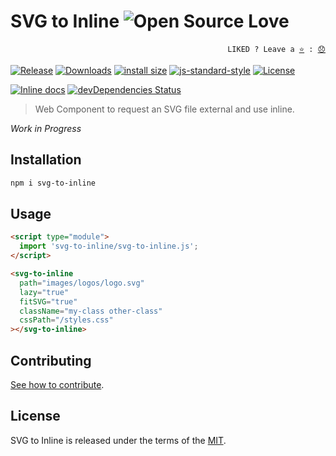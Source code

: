 # SVG to Inline ![Open Source Love](https://badges.frapsoft.com/os/v3/open-source.svg?v=103)

<p align="right">
  <code>LIKED ? Leave a <a href="https://github.com/tiagoporto/svg-to-inline/stargazers">⭐</a> : <a href="https://github.com/tiagoporto/svg-to-inline/issues">😞</a></code>
</p>

[![Release](https://img.shields.io/npm/v/svg-to-inline.svg?style=flat-square&label=release)](https://github.com/tiagoporto/svg-to-inline/releases)
[![Downloads](https://img.shields.io/npm/dt/svg-to-inline.svg?style=flat-square)](https://www.npmjs.com/package/svg-to-inline)
[![install size](https://packagephobia.now.sh/badge?p=svg-to-inline)](https://packagephobia.now.sh/result?p=svg-to-inline)
[![js-standard-style](https://img.shields.io/badge/code%20style-standard-yellow.svg?style=flat-square)](http://standardjs.com)
[![License](https://img.shields.io/github/license/tiagoporto/svg-to-inline.svg?style=flat-square)](https://raw.githubusercontent.com/tiagoporto/svg-to-inline/master/LICENSE)

<!-- [![Build Status](https://img.shields.io/travis/com/tiagoporto/svg-to-inline/master.svg?label=tests&logo=travis&style=flat-square)](https://travis-ci.com/tiagoporto/svg-to-inline)
[![Coverage Status](https://img.shields.io/coveralls/tiagoporto/svg-to-inline.svg?style=flat-square)](https://coveralls.io/github/tiagoporto/svg-to-inline)
[![Mutation testing cover](https://badge.stryker-mutator.io/github.com/tiagoporto/svg-to-inline/master)](https://stryker-mutator.github.io) -->

[![Inline docs](http://inch-ci.org/github/tiagoporto/svg-to-inline.svg?branch=master&style=flat-square)](http://inch-ci.org/github/tiagoporto/svg-to-inline)
[![devDependencies Status](https://img.shields.io/david/dev/tiagoporto/svg-to-inline.svg?style=flat-square)](https://david-dm.org/tiagoporto/svg-to-inline?type=dev)

> Web Component to request an SVG file external and use inline.

_Work in Progress_

## Installation

```bash
npm i svg-to-inline
```

## Usage

```html
<script type="module">
  import 'svg-to-inline/svg-to-inline.js';
</script>

<svg-to-inline
  path="images/logos/logo.svg"
  lazy="true"
  fitSVG="true"
  className="my-class other-class"
  cssPath="/styles.css"
></svg-to-inline>
```

## Contributing

[See how to contribute](CONTRIBUTING.md).

## License

SVG to Inline is released under the terms of the [MIT](LICENSE).

